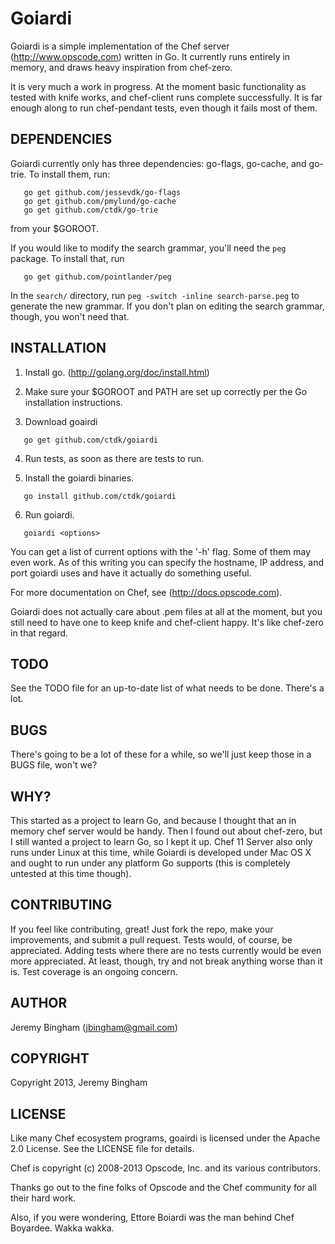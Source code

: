 Goiardi
=======

Goiardi is a simple implementation of the Chef server (http://www.opscode.com) 
written in Go. It currently runs entirely in memory, and draws heavy inspiration
from chef-zero.

It is very much a work in progress. At the moment basic functionality as tested
with knife works, and chef-client runs complete successfully. It is far enough 
along to run chef-pendant tests, even though it fails most of them.

DEPENDENCIES
------------

Goiardi currently only has three dependencies: go-flags, go-cache, and go-trie.
To install them, run:

```
   go get github.com/jessevdk/go-flags
   go get github.com/pmylund/go-cache
   go get github.com/ctdk/go-trie
```

from your $GOROOT.

If you would like to modify the search grammar, you'll need the `peg` package.
To install that, run

```
   go get github.com/pointlander/peg
```

In the `search/` directory, run `peg -switch -inline search-parse.peg` to
generate the new grammar. If you don't plan on editing the search grammar,
though, you won't need that.

INSTALLATION
------------

1. Install go. (http://golang.org/doc/install.html)

2. Make sure your $GOROOT and PATH are set up correctly per the Go installation
   instructions.

3. Download goairdi

```
   go get github.com/ctdk/goiardi
```

4. Run tests, as soon as there are tests to run.

5. Install the goiardi binaries.

```
   go install github.com/ctdk/goiardi
```

6. Run goiardi.

```
   goiardi <options>
```

   You can get a list of current options with the '-h' flag. Some of them may
   even work. As of this writing you can specify the hostname, IP address, and
   port goiardi uses and have it actually do something useful.

For more documentation on Chef, see (http://docs.opscode.com).

Goiardi does not actually care about .pem files at all at the moment, but you
still need to have one to keep knife and chef-client happy. It's like chef-zero
in that regard.

TODO
----

See the TODO file for an up-to-date list of what needs to be done. There's a
lot.

BUGS
----

There's going to be a lot of these for a while, so we'll just keep those in a
BUGS file, won't we?

WHY?
----

This started as a project to learn Go, and because I thought that an in memory
chef server would be handy. Then I found out about chef-zero, but I still wanted
a project to learn Go, so I kept it up. Chef 11 Server also only runs under
Linux at this time, while Goiardi is developed under Mac OS X and ought to run
under any platform Go supports (this is completely untested at this time
though).

CONTRIBUTING
------------

If you feel like contributing, great! Just fork the repo, make your
improvements, and submit a pull request. Tests would, of course, be appreciated.
Adding tests where there are no tests currently would be even more appreciated.
At least, though, try and not break anything worse than it is. Test coverage is
an ongoing concern.

AUTHOR
------

Jeremy Bingham (<jbingham@gmail.com>)

COPYRIGHT
---------

Copyright 2013, Jeremy Bingham

LICENSE
-------

Like many Chef ecosystem programs, goairdi is licensed under the Apache 2.0 
License. See the LICENSE file for details.

Chef is copyright (c) 2008-2013 Opscode, Inc. and its various contributors.

Thanks go out to the fine folks of Opscode and the Chef community for all their
hard work.

Also, if you were wondering, Ettore Boiardi was the man behind Chef Boyardee. Wakka wakka.
